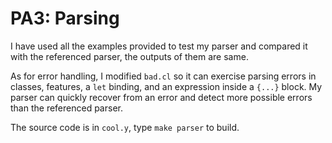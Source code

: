 # PA3: Parsing

I have used all the examples provided to test my parser and compared it with the referenced parser, the outputs of them are same.

As for error handling, I modified `bad.cl` so it can exercise parsing errors in classes, features, a `let` binding, and an expression inside a `{...}` block. My parser can quickly recover from an error and detect more possible errors than the referenced parser.

The source code is in `cool.y`, type `make parser` to build.
